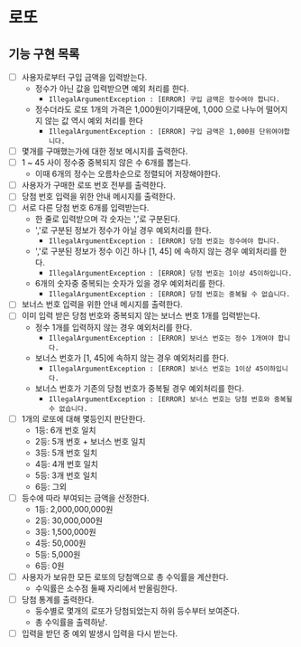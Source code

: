 # 로또

## 기능 구현 목록

- [ ] 사용자로부터 구입 금액을 입력받는다.
  - 정수가 아닌 값을 입력받으면 예외 처리를 한다.
    - `IllegalArgumentException : [ERROR] 구입 금액은 정수여야 합니다.`
  - 정수더라도 로또 1개의 가격은 1,000원이기때문에, 1,000 으로 나누어 떨어지지 않는 값 역시 예외 처리를 한다
    - `IllegalArgumentException : [ERROR] 구입 금액은 1,000원 단위여야합니다.`
- [ ] 몇개를 구매했는가에 대한 정보 메시지를 출력한다.
- [ ] 1 ~ 45 사이 정수중 중복되지 않은 수 6개를 뽑는다.
  - 이때 6개의 정수는 오름차순으로 정렬되어 저장해야한다.
- [ ] 사용자가 구매한 로또 번호 전부를 출력한다.
- [ ] 당첨 번호 입력을 위한 안내 메시지를 출력한다.
- [ ] 서로 다른 당첨 번호 6개를 입력받는다.
  - 한 줄로 입력받으며 각 숫자는 ','로 구분된다.
  - ','로 구분된 정보가 정수가 아닐 경우 예외처리를 한다.
    - `IllegalArgumentException : [ERROR] 당첨 번호는 정수여야 합니다.`
  - ','로 구분된 정보가 정수 이긴 하나 [1, 45] 에 속하지 않는 경우 예외처리를 한다.
    - `IllegalArgumentException : [ERROR] 당첨 번호는 1이상 45이하입니다.`
  - 6개의 숫자중 중복되는 숫자가 있을 경우 예외처리를 한다.
    - `IllegalArgumentException : [ERROR] 당첨 번호는 중복될 수 없습니다.`
- [ ] 보너스 번호 입력을 위한 안내 메시지를 출력한다.
- [ ] 이미 입력 받은 당첨 번호와 중복되지 않는 보너스 번호 1개를 입력받는다.
  - 정수 1개를 입력하지 않는 경우 예외처리를 한다.
    - `IllegalArgumentException : [ERROR] 보너스 번호는 정수 1개여야 합니다.`
  - 보너스 번호가 [1, 45]에 속하지 않는 경우 예외처리를 한다.
    - `IllegalArgumentException : [ERROR] 보너스 번호는 1이상 45이하입니다.`
  - 보너스 번호가 기존의 당첨 번호가 중복될 경우 예외처리를 한다.
    - `IllegalArgumentException : [ERROR] 보너스 번호는 당첨 번호와 중복될 수 없습니다.`
- [ ] 1개의 로또에 대해 몇등인지 판단한다.
  - 1등: 6개 번호 일치
  - 2등: 5개 번호 + 보너스 번호 일치
  - 3등: 5개 번호 일치
  - 4등: 4개 번호 일치
  - 5등: 3개 번호 일치
  - 6등: 그외
- [ ] 등수에 따라 부여되는 금액을 산정한다.
  - 1등: 2,000,000,000원
  - 2등: 30,000,000원
  - 3등: 1,500,000원
  - 4등: 50,000원
  - 5등: 5,000원
  - 6등: 0원
- [ ] 사용자가 보유한 모든 로또의 당첨액으로 총 수익률을 계산한다.
  - 수익률은 소수점 둘째 자리에서 반올림한다.
- [ ] 당첨 통계를 출력한다.
  - 둥수별로 몇개의 로또가 당첨되었는지 하위 등수부터 보여준다.
  - 총 수익률을 출력하낟.
- [ ] 입력을 받던 중 예외 발생시 입력을 다시 받는다.
